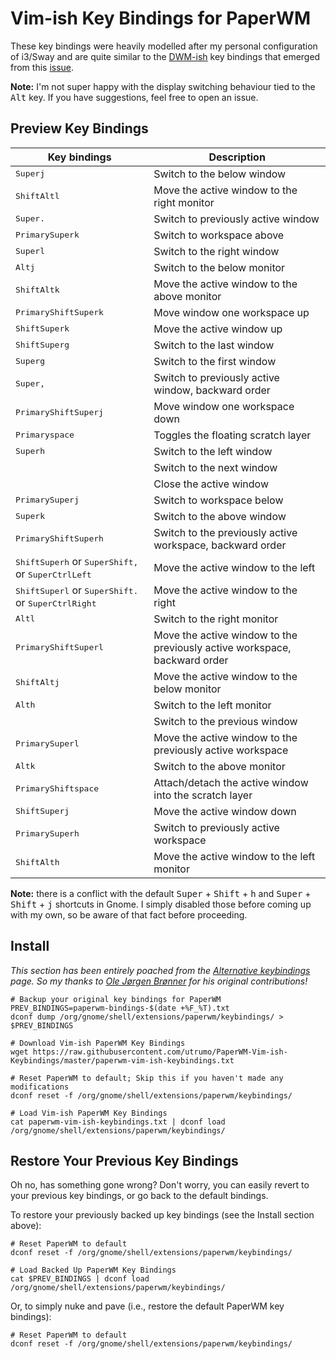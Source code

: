 # Vim-ish Key Bindings for PaperWM

These key bindings were heavily modelled after my personal configuration of i3/Sway and are quite similar to the [DWM-ish](https://github.com/paperwm/PaperWM/files/3794708/dwm-ish-bindings.txt) key bindings that emerged from this [issue](https://github.com/paperwm/PaperWM/issues/196).

**Note:** I'm not super happy with the display switching behaviour tied to the <kbd>Alt</kbd> key. If you have suggestions, feel free to open an issue.

## Preview Key Bindings

| Key bindings | Description |
| ----------- | ----------- |
| <kbd>Super</kbd><kbd>j</kbd> | Switch to the below window |
| <kbd>Shift</kbd><kbd>Alt</kbd><kbd>l</kbd> | Move the active window to the right monitor |
| <kbd>Super</kbd><kbd>.</kbd> | Switch to previously active window |
| <kbd>Primary</kbd><kbd>Super</kbd><kbd>k</kbd> | Switch to workspace above |
| <kbd>Super</kbd><kbd>l</kbd> | Switch to the right window |
| <kbd>Alt</kbd><kbd>j</kbd> | Switch to the below monitor |
| <kbd>Shift</kbd><kbd>Alt</kbd><kbd>k</kbd> | Move the active window to the above monitor |
| <kbd>Primary</kbd><kbd>Shift</kbd><kbd>Super</kbd><kbd>k</kbd> | Move window one workspace up |
| <kbd>Shift</kbd><kbd>Super</kbd><kbd>k</kbd> | Move the active window up |
| <kbd>Shift</kbd><kbd>Super</kbd><kbd>g</kbd> | Switch to the last window |
| <kbd>Super</kbd><kbd>g</kbd> | Switch to the first window |
| <kbd>Super</kbd><kbd>,</kbd> | Switch to previously active window, backward order |
| <kbd>Primary</kbd><kbd>Shift</kbd><kbd>Super</kbd><kbd>j</kbd> | Move window one workspace down |
| <kbd>Primary</kbd><kbd>space</kbd> | Toggles the floating scratch layer |
| <kbd>Super</kbd><kbd>h</kbd> | Switch to the left window |
|  | Switch to the next window |
|  | Close the active window |
| <kbd>Primary</kbd><kbd>Super</kbd><kbd>j</kbd> | Switch to workspace below |
| <kbd>Super</kbd><kbd>k</kbd> | Switch to the above window |
| <kbd>Primary</kbd><kbd>Shift</kbd><kbd>Super</kbd><kbd>h</kbd> | Switch to the previously active workspace, backward order |
| <kbd>Shift</kbd><kbd>Super</kbd><kbd>h</kbd> or <kbd>Super</kbd><kbd>Shift</kbd><kbd>,</kbd> or <kbd>Super</kbd><kbd>Ctrl</kbd><kbd>Left</kbd> | Move the active window to the left |
| <kbd>Shift</kbd><kbd>Super</kbd><kbd>l</kbd> or <kbd>Super</kbd><kbd>Shift</kbd><kbd>.</kbd> or <kbd>Super</kbd><kbd>Ctrl</kbd><kbd>Right</kbd> | Move the active window to the right |
| <kbd>Alt</kbd><kbd>l</kbd> | Switch to the right monitor |
| <kbd>Primary</kbd><kbd>Shift</kbd><kbd>Super</kbd><kbd>l</kbd> | Move the active window to the previously active workspace, backward order |
| <kbd>Shift</kbd><kbd>Alt</kbd><kbd>j</kbd> | Move the active window to the below monitor |
| <kbd>Alt</kbd><kbd>h</kbd> | Switch to the left monitor |
|  | Switch to the previous window |
| <kbd>Primary</kbd><kbd>Super</kbd><kbd>l</kbd> | Move the active window to the previously active workspace |
| <kbd>Alt</kbd><kbd>k</kbd> | Switch to the above monitor |
| <kbd>Primary</kbd><kbd>Shift</kbd><kbd>space</kbd> | Attach/detach the active window into the scratch layer |
| <kbd>Shift</kbd><kbd>Super</kbd><kbd>j</kbd> | Move the active window down |
| <kbd>Primary</kbd><kbd>Super</kbd><kbd>h</kbd> | Switch to previously active workspace |
| <kbd>Shift</kbd><kbd>Alt</kbd><kbd>h</kbd> | Move the active window to the left monitor |

**Note:** there is a conflict with the default <kbd>Super</kbd> + <kbd>Shift</kbd> + <kbd>h</kbd> and <kbd>Super</kbd> + <kbd>Shift</kbd> + <kbd>j</kbd> shortcuts in Gnome. I simply disabled those before coming up with my own, so be aware of that fact before proceeding.

## Install

_This section has been entirely poached from the [Alternative keybindings](https://github.com/paperwm/PaperWM/wiki/Alternative-keybindings) page. So my thanks to [Ole Jørgen Brønner](https://github.com/olejorgenb) for his original contributions!_

```
# Backup your original key bindings for PaperWM
PREV_BINDINGS=paperwm-bindings-$(date +%F_%T).txt
dconf dump /org/gnome/shell/extensions/paperwm/keybindings/ > $PREV_BINDINGS

# Download Vim-ish PaperWM Key Bindings
wget https://raw.githubusercontent.com/utrumo/PaperWM-Vim-ish-Keybindings/master/paperwm-vim-ish-keybindings.txt

# Reset PaperWM to default; Skip this if you haven't made any modifications
dconf reset -f /org/gnome/shell/extensions/paperwm/keybindings/

# Load Vim-ish PaperWM Key Bindings
cat paperwm-vim-ish-keybindings.txt | dconf load /org/gnome/shell/extensions/paperwm/keybindings/
```

## Restore Your Previous Key Bindings

Oh no, has something gone wrong? Don't worry, you can easily revert to your previous key bindings, or go back to the default bindings.

To restore your previously backed up key bindings (see the Install section above):

```
# Reset PaperWM to default
dconf reset -f /org/gnome/shell/extensions/paperwm/keybindings/

# Load Backed Up PaperWM Key Bindings
cat $PREV_BINDINGS | dconf load /org/gnome/shell/extensions/paperwm/keybindings/
```

Or, to simply nuke and pave (i.e., restore the default PaperWM key bindings):

```
# Reset PaperWM to default
dconf reset -f /org/gnome/shell/extensions/paperwm/keybindings/
```
